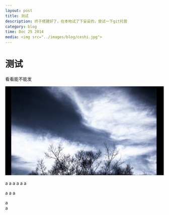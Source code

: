 ```yaml
---
layout: post
title: 测试
description: 终于搭建好了，在本地试了下妥妥的，尝试一下git托管
category: blog
time: Doc 25 2014
media: <img src="../images/blog/ceshi.jpg">
---
```


# 测试 #
看看能不能发

<img src="../images/blog/ceshi.jpg">




















a a a a a a 

a a a 



a 
</br>
a 